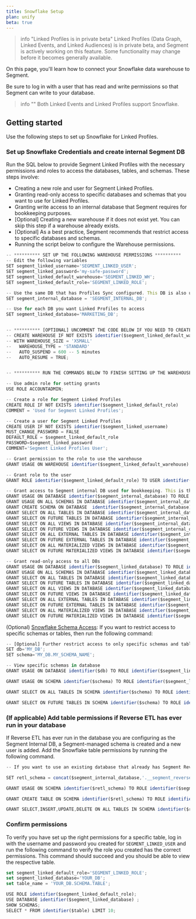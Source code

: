 ```yaml
---
title: Snowflake Setup
plan: unify
beta: true
---
```


> info "Linked Profiles is in private beta"
> Linked Profiles (Data Graph, Linked Events, and Linked Audiences) is in private beta, and Segment is actively working on this feature. Some functionality may change before it becomes generally available. 


On this page, you'll learn how to connect your Snowflake data warehouse to Segment.

Be sure to log in with a user that has read and write permissions so that Segment can write to your database. 

> info ""
> Both Linked Events and Linked Profiles support Snowflake. 


## Getting started 

Use the following steps to set up Snowflake for Linked Profiles.

### Set up Snowflake Credentials and create internal Segment DB

Run the SQL below to provide Segment Linked Profiles with the necessary permissions and roles to access the databases, tables, and schemas. These steps involve:
- Creating a new role and user for Segment Linked Profiles.
- Granting read-only access to specific databases and schemas that you want to use for Linked Profiles.
- Granting write access to an internal database that Segment requires for bookkeeping purposes.
- [Optional] Creating a new warehouse if it does not exist yet. You can skip this step if a warehouse already exists.
- [Optional] As a best practice, Segment recommends that restrict access to specific databases and schemas.
- Running the script below to configure the Warehouse permissions.

```ts 
-- ********** SET UP THE FOLLOWING WAREHOUSE PERMISSIONS **********
-- Edit the following variables
SET segment_linked_username='SEGMENT_LINKED_USER';
SET segment_linked_password='my-safe-password';
SET segment_linked_default_warehouse='SEGMENT_LINKED_WH';
SET segment_linked_default_role='SEGMENT_LINKED_ROLE';

-- Use the same DB that has Profiles Sync configured. This DB is also used for Segment's internal bookkeeping. Note: Use this DB in the connection settings on the Segment app.
SET segment_internal_database = 'SEGMENT_INTERNAL_DB';

-- Use for each DB you want Linked Profiles to access
SET segment_linked_database='MARKETING_DB';


-- ********** [OPTIONAL] UNCOMMENT THE CODE BELOW IF YOU NEED TO CREATE A NEW WAREHOUSE **********
-- CREATE WAREHOUSE IF NOT EXISTS identifier($segment_linked_default_warehouse)
-- WITH WAREHOUSE_SIZE = 'XSMALL'
--   WAREHOUSE_TYPE = 'STANDARD'
--   AUTO_SUSPEND = 600 -- 5 minutes
--   AUTO_RESUME = TRUE;


-- ********** RUN THE COMMANDS BELOW TO FINISH SETTING UP THE WAREHOUSE PERMISSIONS **********

-- Use admin role for setting grants
USE ROLE ACCOUNTADMIN;

-- Create a role for Segment Linked Profiles
CREATE ROLE IF NOT EXISTS identifier($segment_linked_default_role)
COMMENT = 'Used for Segment Linked Profiles';

-- Create a user for Segment Linked Profiles
CREATE USER IF NOT EXISTS identifier($segment_linked_username)
MUST_CHANGE_PASSWORD = FALSE
DEFAULT_ROLE = $segment_linked_default_role
PASSWORD=$segment_linked_password
COMMENT='Segment Linked Profiles User';

-- Grant permission to the role to use the warehouse
GRANT USAGE ON WAREHOUSE identifier($segment_linked_default_warehouse) TO ROLE identifier($segment_linked_default_role);

-- Grant role to the user
GRANT ROLE identifier($segment_linked_default_role) TO USER identifier($segment_linked_username);

-- Grant access to Segment internal DB used for bookkeeping. This is the same DB that contains the Profiles Sync schema.
GRANT USAGE ON DATABASE identifier($segment_internal_database) TO ROLE identifier($segment_linked_default_role);
GRANT USAGE ON ALL SCHEMAS IN DATABASE identifier($segment_internal_database) TO ROLE identifier($segment_linked_default_role);
GRANT CREATE SCHEMA ON DATABASE  identifier($segment_internal_database) TO ROLE identifier($segment_linked_default_role);
GRANT SELECT ON ALL TABLES IN DATABASE identifier($segment_internal_database) TO ROLE identifier($segment_linked_default_role);
GRANT SELECT ON FUTURE TABLES IN DATABASE identifier($segment_internal_database) TO ROLE identifier($segment_linked_default_role);
GRANT SELECT ON ALL VIEWS IN DATABASE identifier($segment_internal_database) TO ROLE identifier($segment_linked_default_role);
GRANT SELECT ON FUTURE VIEWS IN DATABASE identifier($segment_internal_database) TO ROLE identifier($segment_linked_default_role);
GRANT SELECT ON ALL EXTERNAL TABLES IN DATABASE identifier($segment_internal_database) TO ROLE identifier($segment_linked_default_role);
GRANT SELECT ON FUTURE EXTERNAL TABLES IN DATABASE identifier($segment_internal_database) TO ROLE identifier($segment_linked_default_role);
GRANT SELECT ON ALL MATERIALIZED VIEWS IN DATABASE identifier($segment_internal_database) TO ROLE identifier($segment_linked_default_role);
GRANT SELECT ON FUTURE MATERIALIZED VIEWS IN DATABASE identifier($segment_internal_database) TO ROLE identifier($segment_linked_default_role);

-- Grant read-only access to all DBs
GRANT USAGE ON DATABASE identifier($segment_linked_database) TO ROLE identifier($segment_linked_default_role);
GRANT USAGE ON ALL SCHEMAS IN DATABASE identifier($segment_linked_database) TO ROLE identifier($segment_linked_default_role);
GRANT SELECT ON ALL TABLES IN DATABASE identifier($segment_linked_database) TO ROLE identifier($segment_linked_default_role);
GRANT SELECT ON FUTURE TABLES IN DATABASE identifier($segment_linked_database) TO ROLE identifier($segment_linked_default_role);
GRANT SELECT ON ALL VIEWS IN DATABASE identifier($segment_linked_database) TO ROLE identifier($segment_linked_default_role);
GRANT SELECT ON FUTURE VIEWS IN DATABASE identifier($segment_linked_database) TO ROLE identifier($segment_linked_default_role);
GRANT SELECT ON ALL EXTERNAL TABLES IN DATABASE identifier($segment_linked_database) TO ROLE identifier($segment_linked_default_role);
GRANT SELECT ON FUTURE EXTERNAL TABLES IN DATABASE identifier($segment_linked_database) TO ROLE identifier($segment_linked_default_role);
GRANT SELECT ON ALL MATERIALIZED VIEWS IN DATABASE identifier($segment_linked_database) TO ROLE identifier($segment_linked_default_role);
GRANT SELECT ON FUTURE MATERIALIZED VIEWS IN DATABASE identifier($segment_linked_database) TO ROLE identifier($segment_linked_default_role);
```


(Optional) [Snowflake Schema Access](https://docs.snowflake.com/en/user-guide/security-access-control-privileges#table-privileges): If you want to restrict access to specific schemas or tables, then run the following command: 

```ts
-- [Optional] Further restrict access to only specific schemas and tables 
SET db='MY_DB';
SET schema='MY_DB.MY_SCHEMA_NAME';

-- View specific schemas in database
GRANT USAGE ON DATABASE identifier($db) TO ROLE identifier($segment_linked_default_role);

GRANT USAGE ON SCHEMA identifier($schema) TO ROLE identifier($segment_linked_default_role);

GRANT SELECT ON ALL TABLES IN SCHEMA identifier($schema) TO ROLE identifier($segment_linked_default_role);

GRANT SELECT ON FUTURE TABLES IN SCHEMA identifier($schema) TO ROLE identifier($segment_linked_default_role);
```

### (If applicable) Add table permissions if Reverse ETL has ever run in your database

If Reverse ETL has ever run in the database you are configuring as the Segment Internal DB, a Segment-managed schema is created and a new user is added. Add the Snowflake table permissions by running the following command.

```ts
-- If you want to use an existing database that already has Segment Reverse ETL schemas, you’ll need to run some additional steps below to grant the role access to the existing schemas.

SET retl_schema = concat($segment_internal_database,'.__segment_reverse_etl');

GRANT USAGE ON SCHEMA identifier($retl_schema) TO ROLE identifier($segment_linked_default_role);

GRANT CREATE TABLE ON SCHEMA identifier($retl_schema) TO ROLE identifier($segment_linked_default_role);

GRANT SELECT,INSERT,UPDATE,DELETE ON ALL TABLES IN SCHEMA identifier($retl_schema) TO ROLE identifier($segment_linked_default_role);
```

### Confirm permissions 

To verify you have set up the right permissions for a specific table, log in with the username and password you created for `SEGMENT_LINKED_USER` and run the following command to verify the role you created has the correct permissions. This command should succeed and you should be able to view the respective table.

```ts
set segment_linked_default_role='SEGMENT_LINKED_ROLE';
set segment_linked_database='YOUR_DB';
set table_name = 'YOUR_DB.SCHEMA.TABLE';

USE ROLE identifier($segment_linked_default_role);
USE DATABASE identifier($segment_linked_database) ;
SHOW SCHEMAS;
SELECT * FROM identifier($table) LIMIT 10;
```